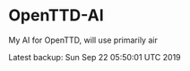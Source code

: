 # OpenTTD-AI
My AI for OpenTTD, will use primarily air

Latest backup: Sun Sep 22 05:50:01 UTC 2019
